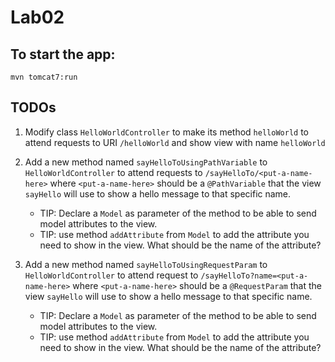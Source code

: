 # Lab02

## To start the app:

    mvn tomcat7:run
    
## TODOs

1. Modify class `HelloWorldController` to make its method `helloWorld` to attend requests to URI `/helloWorld` 
and show view with name `helloWorld`

2. Add a new method named `sayHelloToUsingPathVariable` to `HelloWorldController` to attend requests to `/sayHelloTo/<put-a-name-here>` 
where `<put-a-name-here>` should be a `@PathVariable` that the view `sayHello` will use to show a hello message to that
specific name.
    * TIP: Declare a `Model` as parameter of the method to be able to send model attributes to the view.
    * TIP: use method `addAttribute` from `Model` to add the attribute you need to show in the view.
    What should be the name of the attribute?
    
3. Add a new method named `sayHelloToUsingRequestParam` to `HelloWorldController` to attend request to `/sayHelloTo?name=<put-a-name-here>`
where `<put-a-name-here>` should be a `@RequestParam` that the view `sayHello` will use to show a hello message to that
specific name.
    * TIP: Declare a `Model` as parameter of the method to be able to send model attributes to the view.
    * TIP: use method `addAttribute` from `Model` to add the attribute you need to show in the view.
    What should be the name of the attribute?